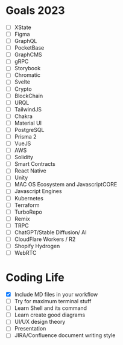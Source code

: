# Goals 2023
- [ ] XState
- [ ] Figma
- [ ] GraphQL
- [ ] PocketBase
- [ ] GraphCMS
- [ ] gRPC
- [ ] Storybook
- [ ] Chromatic
- [ ] Svelte
- [ ] Crypto
- [ ] BlockChain
- [ ] URQL
- [ ] TailwindJS
- [ ] Chakra
- [ ] Material UI
- [ ] PostgreSQL
- [ ] Prisma 2
- [ ] VueJS
- [ ] AWS
- [ ] Solidity
- [ ] Smart Contracts
- [ ] React Native
- [ ] Unity
- [ ] MAC OS Ecosystem and JavascriptCORE
- [ ] Javascript Engines
- [ ] Kubernetes
- [ ] Terraform
- [ ] TurboRepo
- [ ] Remix
- [ ] TRPC
- [ ] ChatGPT/Stable Diffusion/ AI
- [ ] CloudFlare Workers / R2
- [ ] Shopify Hydrogen
- [ ] WebRTC

# Coding Life
-	[x]  Include MD files in your workflow
- [ ]  Try for maximum terminal stuff
- [ ]  Learn Shell and its command
- [ ]  Learn create good diagrams 
- [ ]  UI/UX design theory
- [ ]  Presentation
- [ ]  JIRA/Confluence document writing style
